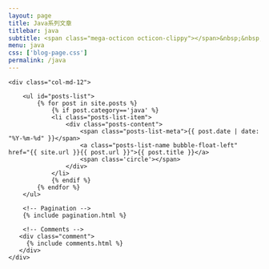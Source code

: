 ```yaml
---
layout: page
title: Java系列文章
titlebar: java
subtitle: <span class="mega-octicon octicon-clippy"></span>&nbsp;&nbsp; java系列文章
menu: java
css: ['blog-page.css']
permalink: /java
---
```


<div class="row">

    <div class="col-md-12">

        <ul id="posts-list">
            {% for post in site.posts %}
                {% if post.category=='java' %}
                <li class="posts-list-item">
                    <div class="posts-content">
                        <span class="posts-list-meta">{{ post.date | date: "%Y-%m-%d" }}</span>
                        <a class="posts-list-name bubble-float-left" href="{{ site.url }}{{ post.url }}">{{ post.title }}</a>
                        <span class='circle'></span>
                    </div>
                </li>
                {% endif %}
            {% endfor %}
        </ul> 

        <!-- Pagination -->
        {% include pagination.html %}

        <!-- Comments -->
       <div class="comment">
         {% include comments.html %}
       </div>
    </div>

</div>
<script>
    $(document).ready(function(){

        // Enable bootstrap tooltip
        $("body").tooltip({ selector: '[data-toggle=tooltip]' });

    });
</script>